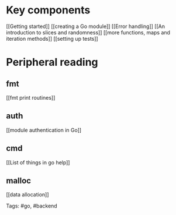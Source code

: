 # Key components

[[Getting started]]
[[creating a Go module]]
[[Error handling]]
[[An introduction to slices and randomness]]
[[more functions, maps and iteration methods]]
[[setting up tests]]

# Peripheral reading
## fmt
[[fmt print routines]]

## auth
[[module authentication in Go]]

## cmd
[[List of things in go help]]

## malloc
[[data allocation]]


Tags: #go, #backend